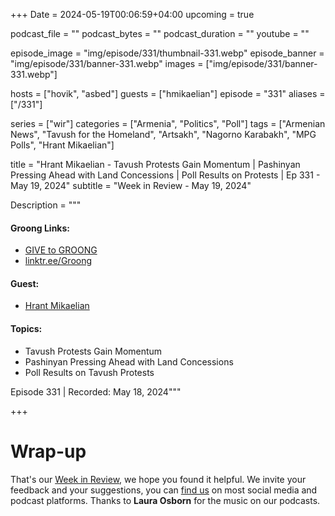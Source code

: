 +++
Date = 2024-05-19T00:06:59+04:00
upcoming = true

podcast_file = ""
podcast_bytes = ""
podcast_duration = ""
youtube = ""

episode_image = "img/episode/331/thumbnail-331.webp"
episode_banner = "img/episode/331/banner-331.webp"
images = ["img/episode/331/banner-331.webp"]

hosts = ["hovik", "asbed"]
guests = ["hmikaelian"]
episode = "331"
aliases = ["/331"]

series = ["wir"]
categories = ["Armenia", "Politics", "Poll"]
tags = ["Armenian News", "Tavush for the Homeland", "Artsakh", "Nagorno Karabakh", "MPG Polls", "Hrant Mikaelian"]

title = "Hrant Mikaelian - Tavush Protests Gain Momentum | Pashinyan Pressing Ahead with Land Concessions | Poll Results on Protests | Ep 331 - May 19, 2024"
subtitle = "Week in Review - May 19, 2024"

Description = """

#### Groong Links:
* [GIVE to GROONG](https://podcasts.groong.org/donate)
* [linktr.ee/Groong](https://linktr.ee/groong)

#### Guest:
* [Hrant Mikaelian](/guest/hmikaelian)

#### Topics:
* Tavush Protests Gain Momentum
* Pashinyan Pressing Ahead with Land Concessions
* Poll Results on Tavush Protests

Episode 331 | Recorded: May 18, 2024"""

+++



# Wrap-up

That's our [Week in Review](https://podcasts.groong.org/), we hope you found it helpful. We invite your feedback and your suggestions, you can [find us](https://linktr.ee/groong) on most social media and podcast platforms.
Thanks to __Laura Osborn__ for the music on our podcasts.
